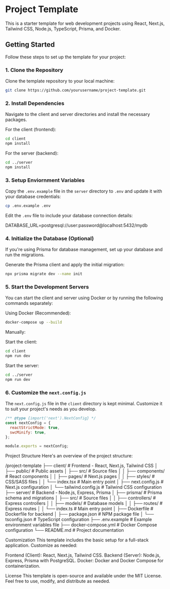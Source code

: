 # Project Template

This is a starter template for web development projects using React, Next.js, Tailwind CSS, Node.js, TypeScript, Prisma, and Docker.

## Getting Started

Follow these steps to set up the template for your project:

### 1. Clone the Repository

Clone the template repository to your local machine:

```bash
git clone https://github.com/yourusername/project-template.git
```

### 2. Install Dependencies

Navigate to the client and server directories and install the necessary packages.

For the client (frontend):

```bash
cd client
npm install
```

For the server (backend):

```bash
cd ../server
npm install
```

### 3. Setup Enviornment Variables

Copy the `.env.example` file in the `server` directory to `.env` and update it with your database credentials:

```bash
cp .env.example .env
```

Edit the `.env` file to include your database connection details:

DATABASE_URL=postgresql://user:password@localhost:5432/mydb

### 4. Initialize the Database (Optional)

If you're using Prisma for database management, set up your database and run the migrations.

Generate the Prisma client and apply the initial migration:

```bash
npx prisma migrate dev --name init
```

### 5. Start the Development Servers

You can start the client and server using Docker or by running the following commands separately:

Using Docker (Recommended):

```bash
docker-compose up --build
```

Manually:

Start the client:

```bash
cd client
npm run dev
```

Start the server:

```bash
cd ../server
npm run dev
```

### 6. Customize the `next.config.js`

The `next.config.js` file in the `client` directory is kept minimal. Customize it to suit your project's needs as you develop.

```javascript
/** @type {import('next').NextConfig} */
const nextConfig = {
  reactStrictMode: true,
  swcMinify: true,
};

module.exports = nextConfig;
```

Project Structure
Here's an overview of the project structure:

/project-template
├── client/               # Frontend - React, Next.js, Tailwind CSS
│   ├── public/           # Public assets
│   ├── src/              # Source files
│   │   ├── components/   # React components
│   │   ├── pages/        # Next.js pages
│   │   ├── styles/       # CSS/SASS files
│   │   └── index.tsx     # Main entry point
│   ├── next.config.js    # Next.js configuration
│   └── tailwind.config.js # Tailwind CSS configuration
├── server/               # Backend - Node.js, Express, Prisma
│   ├── prisma/           # Prisma schema and migrations
│   ├── src/              # Source files
│   │   ├── controllers/  # Express controllers
│   │   ├── models/       # Database models
│   │   ├── routes/       # Express routes
│   │   └── index.ts      # Main entry point
│   ├── Dockerfile        # Dockerfile for backend
│   ├── package.json      # NPM package file
│   └── tsconfig.json     # TypeScript configuration
├── .env.example          # Example environment variables file
├── docker-compose.yml    # Docker Compose configuration
└── README.md             # Project documentation


Customization
This template includes the basic setup for a full-stack application. Customize as needed:

Frontend (Client): React, Next.js, Tailwind CSS.
Backend (Server): Node.js, Express, Prisma with PostgreSQL.
Docker: Docker and Docker Compose for containerization.

License
This template is open-source and available under the MIT License. Feel free to use, modify, and distribute as needed.

